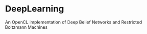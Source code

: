 DeepLearning
============

An OpenCL implementation of Deep Belief Networks and Restricted Boltzmann Machines
